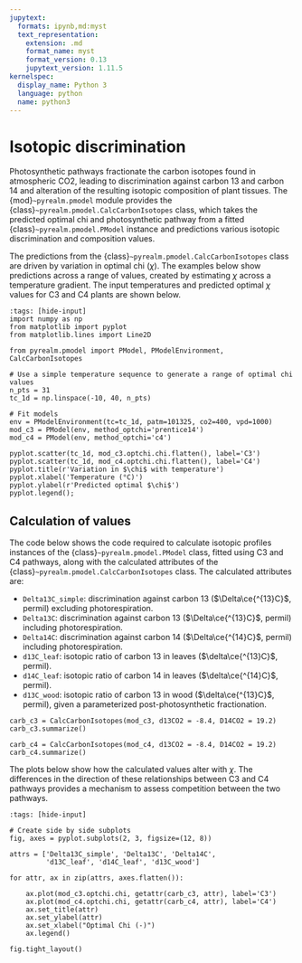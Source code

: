 ```yaml
---
jupytext:
  formats: ipynb,md:myst
  text_representation:
    extension: .md
    format_name: myst
    format_version: 0.13
    jupytext_version: 1.11.5
kernelspec:
  display_name: Python 3
  language: python
  name: python3
---
```


# Isotopic discrimination

Photosynthetic pathways fractionate the carbon isotopes found in atmospheric
CO2, leading to discrimination against carbon 13 and carbon 14 and alteration of
the resulting isotopic composition of plant tissues. The {mod}`~pyrealm.pmodel`
module provides the {class}`~pyrealm.pmodel.CalcCarbonIsotopes` class, which
takes the predicted optimal chi and photosynthetic pathway from a fitted
{class}`~pyrealm.pmodel.PModel` instance and predictions various isotopic
discrimination and composition values.

The predictions from the {class}`~pyrealm.pmodel.CalcCarbonIsotopes` class are
driven by variation in optimal chi ($\chi$). The examples below show predictions
across a range of values, created by estimating $\chi$ across a temperature
gradient. The input temperatures and predicted optimal $\chi$ values for C3 and
C4 plants are shown below.

```{code-cell} python
:tags: [hide-input]
import numpy as np
from matplotlib import pyplot
from matplotlib.lines import Line2D

from pyrealm.pmodel import PModel, PModelEnvironment, CalcCarbonIsotopes

# Use a simple temperature sequence to generate a range of optimal chi values
n_pts = 31
tc_1d = np.linspace(-10, 40, n_pts)

# Fit models
env = PModelEnvironment(tc=tc_1d, patm=101325, co2=400, vpd=1000)
mod_c3 = PModel(env, method_optchi='prentice14')
mod_c4 = PModel(env, method_optchi='c4')

pyplot.scatter(tc_1d, mod_c3.optchi.chi.flatten(), label='C3')
pyplot.scatter(tc_1d, mod_c4.optchi.chi.flatten(), label='C4')
pyplot.title(r'Variation in $\chi$ with temperature')
pyplot.xlabel('Temperature (°C)')
pyplot.ylabel(r'Predicted optimal $\chi$')
pyplot.legend();
```

## Calculation of values

The code below shows the code required to calculate isotopic profiles instances
of the {class}`~pyrealm.pmodel.PModel` class, fitted using C3 and C4 pathways,
along with the calculated attributes of the
{class}`~pyrealm.pmodel.CalcCarbonIsotopes` class. The calculated attributes
are:

* `Delta13C_simple`: discrimination against carbon 13 ($\Delta\ce{^{13}C}$,
  permil) excluding photorespiration. 
* `Delta13C`: discrimination against carbon 13 ($\Delta\ce{^{13}C}$, permil)
  including photorespiration.
* `Delta14C`: discrimination against carbon 14 ($\Delta\ce{^{14}C}$, permil)
  including photorespiration. 
* `d13C_leaf`: isotopic ratio of carbon 13 in leaves ($\delta\ce{^{13}C}$,
  permil).
* `d14C_leaf`: isotopic ratio of carbon 14 in leaves ($\delta\ce{^{14}C}$,
  permil).
* `d13C_wood`: isotopic ratio of carbon 13 in wood ($\delta\ce{^{13}C}$,
  permil), given a parameterized post-photosynthetic fractionation. 

```{code-cell} python
carb_c3 = CalcCarbonIsotopes(mod_c3, d13CO2 = -8.4, D14CO2 = 19.2)
carb_c3.summarize()
```

```{code-cell} python
carb_c4 = CalcCarbonIsotopes(mod_c4, d13CO2 = -8.4, D14CO2 = 19.2)
carb_c4.summarize()
```

The plots below show how the calculated values alter with $\chi$. The
differences in the direction of these relationships between C3 and C4 pathways
provides a mechanism to assess competition between the two pathways.

```{code-cell} python
:tags: [hide-input]

# Create side by side subplots
fig, axes = pyplot.subplots(2, 3, figsize=(12, 8))

attrs = ['Delta13C_simple', 'Delta13C', 'Delta14C', 
         'd13C_leaf', 'd14C_leaf', 'd13C_wood']

for attr, ax in zip(attrs, axes.flatten()):
    
    ax.plot(mod_c3.optchi.chi, getattr(carb_c3, attr), label='C3')
    ax.plot(mod_c4.optchi.chi, getattr(carb_c4, attr), label='C4')
    ax.set_title(attr)
    ax.set_ylabel(attr)
    ax.set_xlabel("Optimal Chi (-)")
    ax.legend()

fig.tight_layout()
```
